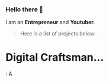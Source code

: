 ### Hello there 👋

I am an **Entrepreneur** and **Youtuber.**

> Here is a list of projects below: 

# Digital Craftsman...
: A 
